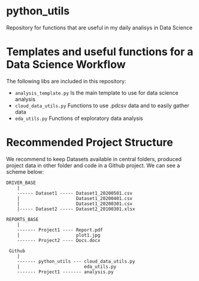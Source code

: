python_utils
=========================================================
Repository for functions that are useful in my daily analisys in Data Science


Templates and useful functions for a Data Science Workflow
==========================================================

The following libs are included in this repository:

- `analysis_template.py` Is the main template to use for data science analysis
- `cloud_data_utils.py` Functions to use .pdcsv data and to easily gather data
- `eda_utils.py` Functions of exploratory data analysis

Recommended Project Structure
===========================================================
We recommend to keep Datasets available in central folders, produced project data in other folder and code in a Github project.
We can see a scheme below:

```
DRIVER_BASE
    |
    ------ Dataset1 ----- Dataset1_20200501.csv
    |                     Dataset1_20200401.csv
    |                     Dataset1_20200301.csv
    |----- Dataset2 ----- Dataset2_20100301.xlsx
    
REPORTS_BASE
    |
    ------- Project1 ---- Report.pdf
    |                     plot1.jpg
    ------- Project2 ---- Docs.docx
    
 Github
    |
    ------- python_utils --- cloud_data_utils.py
    |                        eda_utils.py
    ------- Project1 ------- analysis.py
``` 

